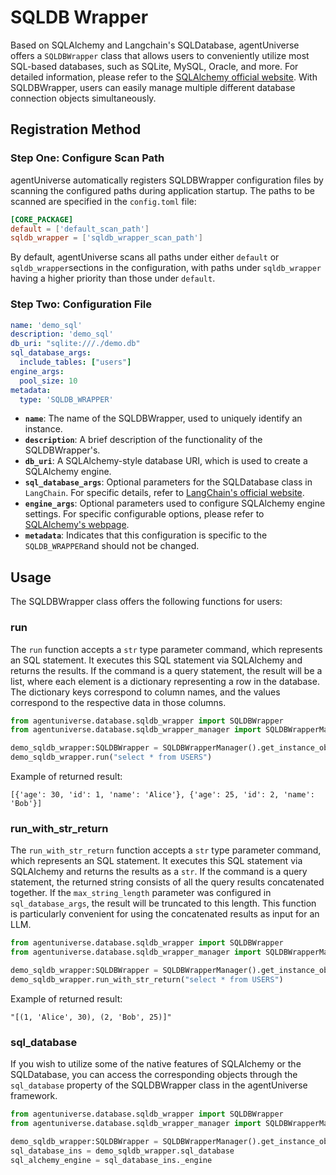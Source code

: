 # SQLDB Wrapper

Based on SQLAlchemy and Langchain's SQLDatabase, agentUniverse offers a `SQLDBWrapper` class that allows users to conveniently utilize most SQL-based databases, such as SQLite, MySQL, Oracle, and more. For detailed information, please refer to the [SQLAlchemy official website](https://docs.sqlalchemy.org/en/20/dialects/). With SQLDBWrapper, users can easily manage multiple different database connection objects simultaneously.

## Registration Method

### Step One: Configure Scan Path
agentUniverse automatically registers SQLDBWrapper configuration files by scanning the configured paths during application startup. The paths to be scanned are specified in the `config.toml` file:
```toml
[CORE_PACKAGE]
default = ['default_scan_path']
sqldb_wrapper = ['sqldb_wrapper_scan_path']
```
By default, agentUniverse scans all paths under either `default` or `sqldb_wrapper`sections in the configuration, with paths under `sqldb_wrapper` having a higher priority than those under `default`.


### Step Two: Configuration File
```yaml
name: 'demo_sql'
description: 'demo_sql'
db_uri: "sqlite:///./demo.db"
sql_database_args:
  include_tables: ["users"]
engine_args:
  pool_size: 10
metadata:
  type: 'SQLDB_WRAPPER'
```
- **`name`**: The name of the SQLDBWrapper, used to uniquely identify an instance.
- **`description`**: A brief description of the functionality of the SQLDBWrapper's.
- **`db_uri`**: A SQLAlchemy-style database URI, which is used to create a SQLAlchemy engine.
- **`sql_database_args`**: Optional parameters for the SQLDatabase class in `LangChain`. For specific details, refer to [LangChain's official website](https://python.langchain.com/v0.1/docs/integrations/toolkits/sql_database/).
- **`engine_args`**:  Optional parameters used to configure SQLAlchemy engine settings. For specific configurable options, please refer to [SQLAlchemy's webpage](https://docs.sqlalchemy.org/en/20/core/engines.html#sqlalchemy.create_engine).
- **`metadata`**: Indicates that this configuration is specific to the `SQLDB_WRAPPER`and should not be changed.

## Usage
The SQLDBWrapper class offers the following functions for users:

### run
The `run` function accepts a `str` type parameter command, which represents an SQL statement. It executes this SQL statement via SQLAlchemy and returns the results. If the command is a query statement, the result will be a list, where each element is a dictionary representing a row in the database. The dictionary keys correspond to column names, and the values correspond to the respective data in those columns.
```python
from agentuniverse.database.sqldb_wrapper import SQLDBWrapper
from agentuniverse.database.sqldb_wrapper_manager import SQLDBWrapperManager

demo_sqldb_wrapper:SQLDBWrapper = SQLDBWrapperManager().get_instance_obj("demo_sqldb_wrapper")
demo_sqldb_wrapper.run("select * from USERS")
```
Example of returned result:
```text
[{'age': 30, 'id': 1, 'name': 'Alice'}, {'age': 25, 'id': 2, 'name': 'Bob'}]
```

### run_with_str_return
The `run_with_str_return` function accepts a `str` type parameter command, which represents an SQL statement. It executes this SQL statement via SQLAlchemy and returns the results as a `str`. If the command is a query statement, the returned string consists of all the query results concatenated together. If the `max_string_length` parameter was configured in `sql_database_args`, the result will be truncated to this length. This function is particularly convenient for using the concatenated results as input for an LLM.
```python
from agentuniverse.database.sqldb_wrapper import SQLDBWrapper
from agentuniverse.database.sqldb_wrapper_manager import SQLDBWrapperManager

demo_sqldb_wrapper:SQLDBWrapper = SQLDBWrapperManager().get_instance_obj("demo_sqldb_wrapper")
demo_sqldb_wrapper.run_with_str_return("select * from USERS")
```
Example of returned result:
```text
"[(1, 'Alice', 30), (2, 'Bob', 25)]"
```

### sql_database
If you wish to utilize some of the native features of SQLAlchemy or the SQLDatabase, you can access the corresponding objects through the `sql_database` property of the SQLDBWrapper class in the agentUniverse framework.
```python
from agentuniverse.database.sqldb_wrapper import SQLDBWrapper
from agentuniverse.database.sqldb_wrapper_manager import SQLDBWrapperManager

demo_sqldb_wrapper:SQLDBWrapper = SQLDBWrapperManager().get_instance_obj("demo_sqldb_wrapper")
sql_database_ins = demo_sqldb_wrapper.sql_database
sql_alchemy_engine = sql_database_ins._engine
```